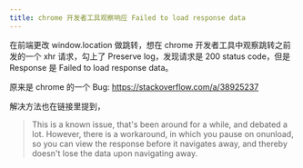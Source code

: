 ```yaml
---
title: chrome 开发者工具观察响应 Failed to load response data
---
```



在前端更改 window.location 做跳转，想在 chrome 开发者工具中观察跳转之前发的一个 xhr 请求，勾上了 Preserve log，发现请求是 200 status code，但是 Response 是 Failed to load response data。

原来是 chrome 的一个 Bug: https://stackoverflow.com/a/38925237

解决方法也在链接里提到，

> This is a known issue, that's been around for a while, and debated a lot. However, there is a workaround, in which you pause on onunload, so you can view the response before it navigates away, and thereby doesn't lose the data upon navigating away.
